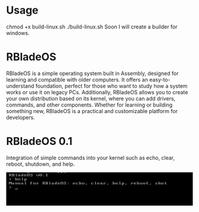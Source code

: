 # Usage
chmod +x build-linux.sh
./build-linux.sh
Soon I will create a builder for windows.

# RBladeOS

RBladeOS is a simple operating system built in Assembly, designed for learning and compatible with older computers. It offers an easy-to-understand foundation, perfect for those who want to study how a system works or use it on legacy PCs. Additionally, RBladeOS allows you to create your own distribution based on its kernel, where you can add drivers, commands, and other components. Whether for learning or building something new, RBladeOS is a practical and customizable platform for developers.

# RBladeOS 0.1

Integration of simple commands into your kernel such as echo, clear, reboot, shutdown, and help. 

![R4idB0y](0.1.png)

